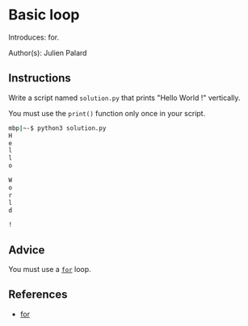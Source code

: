 # Basic loop

Introduces: for.

Author(s): Julien Palard

## Instructions

Write a script named `solution.py` that prints "Hello World !"
vertically.

You must use the `print()` function only once in your script.

```bash
mbp|~-$ python3 solution.py
H
e
l
l
o

W
o
r
l
d

!
```


## Advice

You must use a [`for`](https://docs.python.org/3.4/reference/compound_stmts.html#for) loop.

## References
 - [for](https://docs.python.org/3/tutorial/controlflow.html#for-statements)
